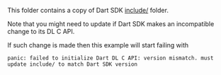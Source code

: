 This folder contains a copy of Dart SDK [include/](https://github.com/dart-lang/sdk/tree/master/runtime/include)
folder.

Note that you might need to update if Dart SDK makes an incompatible change to its DL C API.

If such change is made then this example will start failing with

```
panic: failed to initialize Dart DL C API: version mismatch. must update include/ to match Dart SDK version
```
